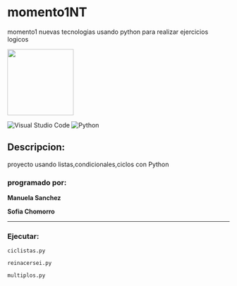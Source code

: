 # momento1NT
momento1 nuevas tecnologias usando python para realizar ejercicios logicos

<P>
  <img width="150" height="150" src="https://e00-elmundo.uecdn.es/assets/multimedia/imagenes/2018/10/04/15386551268189.jpg">
<P/>

![Visual Studio Code](https://img.shields.io/badge/Visual%20Studio%20Code-0078d7.svg?style=for-the-badge&logo=visual-studio-code&logoColor=white) ![Python](https://img.shields.io/badge/python-3670A0?style=for-the-badge&logo=python&logoColor=ffdd54)

## Descripcion:
proyecto usando listas,condicionales,ciclos con Python

### programado por:
**Manuela Sanchez**
  
**Sofia Chomorro**
***
### Ejecutar:
`ciclistas.py`  
 
`reinacersei.py`
  
`multiplos.py`

